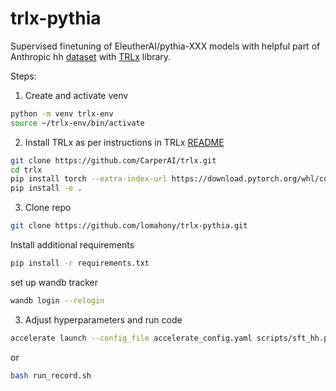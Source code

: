 # trlx-pythia
 Supervised finetuning of EleutherAI/pythia-XXX models with helpful part of Anthropic hh [dataset](https://huggingface.co/datasets/Dahoas/static-hh) with [TRLx](https://github.com/CarperAI/trlx/tree/main) library. 

Steps: 
1. Create and activate venv 

```bash
python -m venv trlx-env
source ~/trlx-env/bin/activate
``` 

2. Install TRLx as per instructions in TRLx [README](https://github.com/CarperAI/trlx/blob/main/README.md)

```bash
git clone https://github.com/CarperAI/trlx.git
cd trlx
pip install torch --extra-index-url https://download.pytorch.org/whl/cu118
pip install -e .
```

3. Clone repo
```bash
git clone https://github.com/lomahony/trlx-pythia.git
``` 

Install additional requirements
```bash
pip install -r requirements.txt
``` 
set up wandb tracker
```bash
wandb login --relogin
``` 

3. Adjust hyperparameters and run code
```bash
accelerate launch --config_file accelerate_config.yaml scripts/sft_hh.py
``` 
or
```bash
bash run_record.sh
``` 